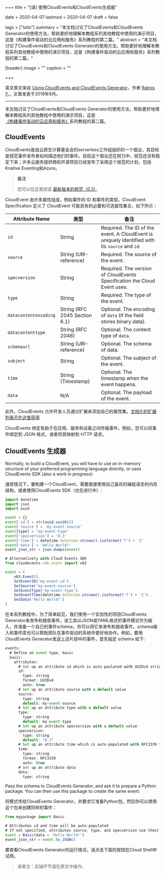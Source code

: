 +++
title = "[译] 使用CloudEvents和CloudEvents生成器"

date = 2020-04-07
lastmod = 2020-04-07
draft = false

tags = ["Istio"]
summary = "本文档讨论了CloudEvents和CloudEvents Generator的使用方法，帮助更好地理解本教程系列其他教程中使用的演示项目，这是《构建事件驱动的云应用和服务》系列教程的第二篇。"
abstract = "本文档讨论了CloudEvents和CloudEvents Generator的使用方法，帮助更好地理解本教程系列其他教程中使用的演示项目，这是《构建事件驱动的云应用和服务》系列教程的第二篇。"

[header]
image = ""
caption = ""

+++

英文原文来自 [Using CloudEvents and CloudEvents Generator](https://medium.com/google-cloud/using-cloud-events-and-cloud-events-generator-4b71b8a90277)，作者 [Ratros Y.](https://medium.com/@ratrosy)，文章发表于2019年9月。 

------

本文档讨论了CloudEvents和CloudEvents Generator的使用方法，帮助更好地理解本教程系列其他教程中使用的演示项目，这是 [《构建事件驱动的云应用和服务》](../202004-building-event-driven-cloud-applications-and-services/)系列教程的第二篇。

## CloudEvents

CloudEvents是由云原生计算基金会的serverless工作组组织的一个倡议，其目标是规范事件发布者如何描述他们的事件。目前这个倡议还在努力中，规范还没有稳定下来；许多云服务提供商和开源项目已经宣布了采用这个规范的计划，包括Knative Eventing和Azure。

> **备注**
>
> 您可以在这里阅读 [最新版本的规范（0.3）](https://github.com/cloudevents/spec/blob/v0.3/spec.md)。

CloudEvent 由许多属性组成，例如事件的 ID 和事件的类型。CloudEvent Specification 定义了 CloudEvent 可能具有的必要和可选属性集合，如下所示：

| Attribute Name        | 类型                          | 备注                                                         |
| --------------------- | ----------------------------- | ------------------------------------------------------------ |
| `id`                  | String                        | Required. The ID of the event. A CloudEvent is uniquely identified with its `source` and `id`. |
| `source`              | String (URI-reference)        | Required. The source of the event.                           |
| `specversion`         | String                        | Required. The version of CloudEvents Specification the Cloud Event uses. |
| `type`                | String                        | Required. The type of the event.                             |
| `datacontentencoding` | String (RFC 2045 Section 6.1) | Optional. The encoding of `data` (if the field stores binary data). |
| `datacontenttype`     | String (RFC 2046)             | Optional. The content type of `data`.                        |
| `schemaurl`           | String (URI-reference)        | Optional. The schema of data.                                |
| `subject`             | String                        | Optional. The subject of the event.                          |
| `time`                | String (Timestamp)            | Optional. The timestamp when the event happens.              |
| `data`                | N/A                           | Optional. The payload of the event.                          |

此外，CloudEvents 允许开发人员通过扩展来添加自己的属性集。[文档化的扩展列表可在这里获得](https://github.com/cloudevents/spec/blob/master/documented-extensions.md).

CloudEvents 绑定有助于在应用、服务和设备之间传输事件。例如，您可以将事件绑定到 JSON 格式，或者将其映射到 HTTP 请求。

## CloudEvents 生成器

Normally, to build a CloudEvent, you will have to use an in-memory structure of your preferred programming language directly, or uses CloudEvents SDK (also a work in progress):

通常情况下，要构建一个CloudEvent，需要直接使用自己喜欢的编程语言的内存结构，或者使用CloudEvents SDK（也在进行中）:

```javascript
import datetime
import json
import uuid

event = {}
event['id'] = str(uuid.uuid4())
event['source'] = 'my-event-source'
event[type] = 'my-event-type'
event['specversion'] = '0.3'
event['time'] = datetime.datetime.utcnow().isoformat('T') + 'Z'
event['data'] = 'Hello World!'
event_json_str = json.dumps(event)

# Alternatively with Cloud Events SDK
from cloudevents.sdk.event import v03

event = (
	v03.Event().
	SetEventID('my-event-id').
	SetSource('my-event-source').
	SetEventType('my-event-type').
	SetEventTime(datetime.datetime.utcnow().isoformat('T') + 'Z').
	SetData('Hello World!')
)
```

在本系列教程中，为了简单起见，我们使用一个实验性的项目CloudEvents Generator来发布和接收事件。该工具以JSON或YAML格式的事件模式作为输入，并准备一个自己的事件schema，你可以用它来发布和接收事件。schema输入和事件库也可以帮助团队在事件驱动的系统中更好地协作。例如，要用CloudEvents Generator发送上述片段中的事件，首先指定 schema 如下:

```javascript
events:
  # Define an event type, basic
  basic:
    attributes:
      # Set up an attribute id which is auto-poulated with UUIDv4 string
      id:
        type: string
        format: UUIDv4
        auto: true
      # Set up an attribute source with a default value
      source:
        type: string
        default: my-event-source
      # Set up an attribute type with a default value
      type:
        type: string
        default: my-event-type
      # Set up an attribute specversion with a default value
      specversion:
        type: string
        default: "0.3"
      # Set up an attribute time which is auto-populated with RFC3339 timestamp
      time:
        type: string
        format: RFC3339
        auto: true
      # Set up an attribute data
      data:
        type: string
```

Pass the schema to CloudEvents Generator, and ask it to prepare a Python package. You can then use this package to create the same event:

将模式传给CloudEvents Generator，并要求它准备Python包。然后你可以使用这个包来创建同样的事件：

```javascript
from mypackage import Basic

# Attributes id and time will be auto-populated
# If not specified, attributes source, type, and specversion use their respective default values
event = Basic(data = 'Hello World!')
event_json_str = event.to_JSON()
```

要查看CloudEvents Generator的运行情况，请点击下面的按钮在Cloud Shell中试用。

> 译者注：实操环节请在原文中操作。
